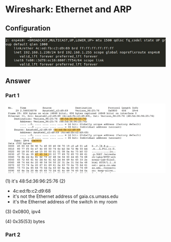 # Wireshark: Ethernet and ARP

## Configuration

![](../.gitbook/assets/15445532770426.jpg)

## Answer

### Part 1

![](../.gitbook/assets/15445536945597.jpg)

\(1\) it's 48:5d:36:96:25:76 \(2\)

* 4c:ed:fb:c2:d9:68
* it's not the Ethernet address of gaia.cs.umass.edu
* it's the Ethernet address of the switch in my room

\(3\) 0x0800, ipv4

\(4\) 0x35\(53\) bytes

### Part 2

